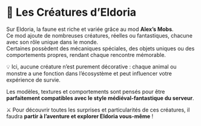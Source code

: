 # 🐾 Les Créatures d’Eldoria

Sur Eldoria, la faune est riche et variée grâce au mod **Alex’s Mobs**.  
Ce mod ajoute de nombreuses créatures, réelles ou fantastiques, chacune avec son rôle unique dans le monde.  
Certaines possèdent des mécaniques spéciales, des objets uniques ou des comportements propres, rendant chaque rencontre mémorable.  

💡 Ici, aucune créature n’est purement décorative : chaque animal ou monstre a une fonction dans l’écosystème et peut influencer votre expérience de survie.  

Les modèles, textures et comportements sont pensés pour être **parfaitement compatibles avec le style médiéval-fantastique du serveur**.  

⚔️ Pour découvrir toutes les surprises et particularités de ces créatures, il faudra **partir à l’aventure et explorer Eldoria vous-même** !
